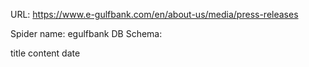URL: https://www.e-gulfbank.com/en/about-us/media/press-releases

Spider name: egulfbank
DB Schema:

title
content
date
